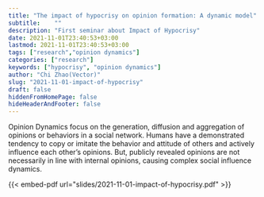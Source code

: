 ```yaml
---
title: "The impact of hypocrisy on opinion formation: A dynamic model"
subtitle:    ""
description: "First seminar about Impact of Hypocrisy"
date: 2021-11-01T23:40:53+03:00
lastmod: 2021-11-01T23:40:53+03:00
tags: ["research","opinion dynamics"]
categories: ["research"]
keywords: ["hypocrisy", "opinion dynamics"]
author: "Chi Zhao(Vector)"
slug: "2021-11-01-impact-of-hypocrisy"
draft: false
hiddenFromHomePage: false
hideHeaderAndFooter: false
---
```


Opinion Dynamics focus on the generation, diffusion and aggregation of opinions or behaviors in a social network. Humans have a demonstrated tendency to copy or imitate the behavior and attitude of others and actively influence each other’s opinions. But, publicly revealed opinions are not necessarily in line with internal opinions, causing complex social influence dynamics.
<!--more-->

{{< embed-pdf url="slides/2021-11-01-impact-of-hypocrisy.pdf" >}}
